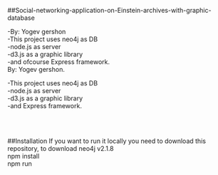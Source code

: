 ##Social-networking-application-on-Einstein-archives-with-graphic-database
 
-By: Yogev gershon <br />
-This project uses neo4j as DB <br />
-node.js as server <br />
-d3.js as a graphic library <br />
-and ofcourse Express framework. <br />
By: Yogev gershon. <br />

-This project uses neo4j as DB <br />
-node.js as server <br />
-d3.js as a graphic library <br />
-and Express framework. <br />
 
 <br />
 <br />
 
##Installation
If you want to run it locally you need to download this repository, to download neo4j v2.1.8 <br />
npm install <br />
npm run <br />
